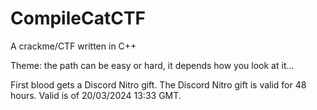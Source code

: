 # CompileCatCTF
A crackme/CTF written in C++

Theme: the path can be easy or hard, it depends how you look at it... 

First blood gets a Discord Nitro gift. The Discord Nitro gift is valid for 48 hours. Valid is of 20/03/2024 13:33 GMT.
